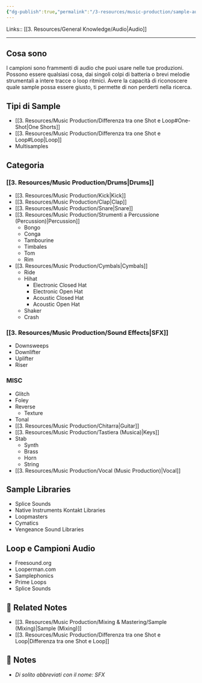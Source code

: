 ```yaml
---
{"dg-publish":true,"permalink":"/3-resources/music-production/sample-audio/"}
---
```


Links:: [[3. Resources/General Knowledge/Audio\|Audio]]

---
## Cosa sono

I campioni sono frammenti di audio che puoi usare nelle tue produzioni. Possono essere qualsiasi cosa, dai singoli colpi di batteria o brevi melodie strumentali a intere tracce o loop ritmici.
Avere la capacità di riconoscere quale sample possa essere giusto, ti permette di non perderti nella ricerca.


## Tipi di Sample

- [[3. Resources/Music Production/Differenza tra one Shot e Loop#One-Shot\|One Shorts]]
- [[3. Resources/Music Production/Differenza tra one Shot e Loop#Loop\|Loop]]
- Multisamples

## Categoria

### [[3. Resources/Music Production/Drums\|Drums]]

- [[3. Resources/Music Production/Kick\|Kick]]
- [[3. Resources/Music Production/Clap\|Clap]]
- [[3. Resources/Music Production/Snare\|Snare]]
- [[3. Resources/Music Production/Strumenti a Percussione (Percussion)\|Percussion]]
	- Bongo
	- Conga
	- Tambourine
	- Timbales
	- Tom
	- Rim
- [[3. Resources/Music Production/Cymbals\|Cymbals]]
	- Ride
	- Hihat
		- Electronic Closed Hat
		- Electronic Open Hat
		- Acoustic Closed Hat
		- Acoustic Open Hat
	- Shaker
	- Crash


### [[3. Resources/Music Production/Sound Effects\|SFX]]

- Downsweeps
- Downlifter
- Uplifter
- Riser

### MISC

- Glitch
- Foley
- Reverse
	- Texture
- Tonal
- [[3. Resources/Music Production/Chitarra\|Guitar]]
- [[3. Resources/Music Production/Tastiera (Musica)\|Keys]]
- Stab
	- Synth
	- Brass
	- Horn
	- String
- [[3. Resources/Music Production/Vocal (Music Production)\|Vocal]]





## Sample Libraries

   - Splice Sounds
   - Native Instruments Kontakt Libraries
   - Loopmasters
   - Cymatics
   - Vengeance Sound Libraries

## Loop e Campioni Audio

   - Freesound.org
   - Looperman.com
   - Samplephonics
   - Prime Loops
   - Splice Sounds


## 🔗 Related Notes

- [[3. Resources/Music Production/Mixing & Mastering/Sample (Mixing)\|Sample (Mixing)]]
- [[3. Resources/Music Production/Differenza tra one Shot e Loop\|Differenza tra one Shot e Loop]]


## 📝 Notes

- _Di solito abbreviati con il nome: SFX_